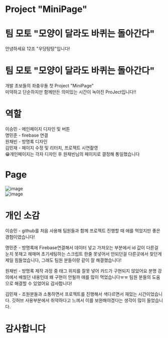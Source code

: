 # Project "MiniPage"

# 팀 모토 "모양이 달라도 바퀴는 돌아간다"
안녕하세요 12조 "우당탕탕"입니다!

# 팀 모토 "모양이 달라도 바퀴는 돌아간다"
개발 초보들의 좌충우돌 첫 Project "MiniPage" <br>
미약하고 단순하지만 함께만든 의미있는 시간이 녹아진 ProJect입니다!!<br>

# 역할
이승민 - 메인페이지 디자인 및 버튼 <br>
명민준 - firebase 연결<br>
원채빈 - 방명록 디자인<br>
김민재 - 페이지 수정 및 리터치, 프로젝트 시연촬영<br>
😁개인페이지는 각자 디자인 후 원채빈님의 페이지로 결정해 통일했습니다<br>

# Page
![image](https://github.com/user-attachments/assets/10052894-c704-4563-b6c4-ba52e3527122)<br>
![image](https://github.com/user-attachments/assets/d08741fa-5345-4f91-a594-4f5665887184)<br>

# 개인 소감
이승민 - github를 처음 사용해 팀원들과 함께 프로젝트 진행할 때 애를 먹었지만 좋은 경험이였습니다!<br>

명민준 - 방명록에 Firebase연결해서 데이터 넣고 가져오는 부분에서 id 값이 다른걸 눈치 못채고 헤매며 초기세팅하는 스크립트 한줄 못넣어서 안되던걸 다른곳에서 찾던게 제일 힘들었습니다, 그래도 팀원 분들이랑 같이 잘 해결했습니다!<br>

원채빈 - 방명록 제작 과정 중 태그 위치를 잘못 넣어 카드가 구현되지 않았어요 분명 강의에서 배웠던 내용인데 왜 구현이 안될까 애를 많이 먹었습니다ㅠㅠ 팀원 분들의 도움으로 해결할 수 있었어요 감사합니다!<br>

김민재 - 조원분들과 소통하면서 프로젝트를 진행해서 색다르면서 재밌는 시간이었습니다. 깃허브 사용부분에서 취약하다고 느껴서 이를 보완해야겠다는 생각이 많이 들었습니다.<br>

# 감사합니다
